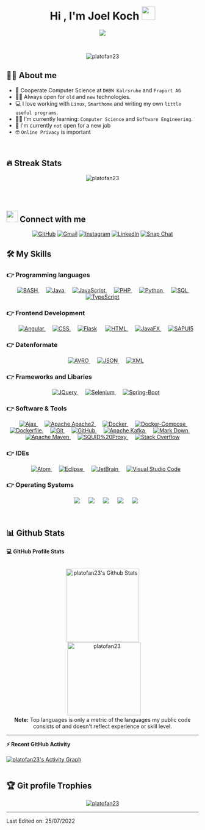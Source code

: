 <h1 align="center">Hi , I'm Joel Koch <img src="https://media.giphy.com/media/hvRJCLFzcasrR4ia7z/giphy.gif" width="35"></h1>
<p align="center">
  <a href="https://github.com/DenverCoder1/readme-typing-svg"><img src="https://readme-typing-svg.herokuapp.com?lines=21+Years+old;Cooperate+Computer+Science+Student;Currently+writing+bachelors+thesis;Working+at+Fraport+AG;Always%20learning%20new%20things&center=true&width=500&height=50"></a>
</p>


<br>

<p align="center"> 
	<img src="https://komarev.com/ghpvc/?username=platofan23&label=Profile%20views&color=0e75b6&style=plastic" alt="platofan23" /> 
</p>


## :sassy_man:  About me
- :school: Cooperate Computer Science at `DHBW Kalrsruhe` and `Fraport AG`
- :technologist: Always open for `old` and `new` technologies. 
- :computer: I love working with `Linux`, `Smarthome` and writing my own `little useful programs`.
- :student: I’m currently learning: `Computer Science` and `Software Engineering`.
- :thinking: I'm currently `not` open for a new job
- :nerd_face: `Online Privacy` is important

<br>

## 🔥 Streak Stats
<p align="center"><img src="https://github-readme-streak-stats.herokuapp.com/?user=platofan23&theme=algolia" alt="platofan23" /></p>

<br>
<br>


## <img src="https://media.giphy.com/media/iY8CRBdQXODJSCERIr/giphy.gif" width="30px"> Connect with me
<p align="center">
	<a href="https://github.com/platofan23"><img src="https://img.shields.io/badge/Github-%23181717.svg?style=plastic&logo=github&logoColor=white" alt="GitHub"/></a>
	<a href="mailto:j-develop@tutanota.com"><img img src="https://img.shields.io/badge/Gmail-%23EA4335.svg?style=plastic&logo=gmail&logoColor=white" alt="Gmail"/></a>
	        <a href="https://www.instagram.com/joel_13_12/"><img src="https://img.shields.io/badge/Instagram-%23E4405F.svg?style=plastic&logo=instagram&logoColor=white" alt="Instagram"/></a>
	<a href="https://www.linkedin.com/in/joel-koch/"><img src="https://img.shields.io/badge/Linkedin-%230A66C2.svg?style=plastic&logo=linkedin&logoColor=white" alt="LinkedIn"/></a>
	<a href="https://www.snapchat.com/add/joel_ko1312"><img src="https://img.shields.io/badge/Snapchat-%23FFFC00.svg?style=plastic&logo=snapchat&logoColor=black" alt="Snap Chat"/></a>
</p>




## 🛠️ My Skills

### 👉 Programming languages

<p align="center"> 
  &emsp;
  <a href="https://www.linux-community.de/ausgaben/linuxuser/2000/12/teil-1-grundlagen-der-bash/">
    <img alt="BASH" src="https://img.shields.io/badge/BASH-3E474A.svg?style=plastic&logo=GNU Bash&logoColor=white">
  </a>
  &emsp;
  <a href="https://www.java.com" target="_blank"> 
    <img alt="Java" src="https://img.shields.io/badge/Java-5281A0.svg?style=plastic&logo=OpenJDK&logoColor=orange">
  </a>
  &emsp; 
  <a href="https://developer.mozilla.org/de-DE/docs/Web/JavaScript" target="_blank"> 
     <img alt="JavaScript" src="https://img.shields.io/badge/JavaScript-F7DE1F.svg?style=plastic&logo=javascript&logoColor=black">
   </a>
  &emsp;
     <a href="https://www.php.net/" target="_blank">
    <img alt="PHP" src="https://img.shields.io/badge/PHP-C9CBFB.svg?style=plastic&logo=php&logoColor=black">
  </a>
  &emsp;
   <a href="https://www.python.org" target="_blank">
    <img alt="Python" src="https://img.shields.io/badge/Python-FBFBFB.svg?style=plastic&logo=python&logoColor=366E9D">
  </a>
    &emsp;
   <a href="https://www.w3schools.com/sql/" target="_blank">
    <img alt="SQL" src="https://img.shields.io/badge/SQL-FFFFFF.svg?style=plastic&logo=MySQL&logoColor=1C668E">
  </a>
  &emsp; 
  <a href="https://www.typescriptlang.org/" target="_blank"> 
     <img alt="TypeScript" src="https://img.shields.io/badge/TypeScript-3178C6.svg?style=plastic&logo=typescript&logoColor=FEFEFE">
   </a>
</p>

### 👉 Frontend Development
<p align="center"> 
    &emsp;
  <a href="https://angular.io/" target="_blank">
    <img alt="Angular" src="https://img.shields.io/badge/Angular-C3002F.svg?style=plastic&logo=angular&logoColor=white">
  </a> 
  &emsp;
  <a href="https://www.w3schools.com/css/" target="_blank">
    <img alt="CSS" src="https://img.shields.io/badge/CSS-304CDE.svg?style=plastic&logo=css3&logoColor=white">
  </a> 
  &emsp; 
  <a href="#"><img alt="Flask" src="https://img.shields.io/badge/Flask-white.svg?style=plastic&logo=flask&logoColor=black"></a>
  &emsp;
  <a href="https://www.w3.org/html/" target="_blank"> 
   <img alt="HTML" src="https://img.shields.io/badge/HTML5-D35837.svg?style=plastic&logo=html5&logoColor=white">
  </a>     
  &emsp;
  <a href="https://openjfx.io/" target="_blank">
    <img alt="JavaFX" src="https://img.shields.io/badge/JavaFX-53829E.svg?style=plastic&logo=OpenJDK&logoColor=white">
  </a> 
  &emsp;
  <a href="https://sapui5.hana.ondemand.com/" target="_blank">
    <img alt="SAPUI5" src="https://img.shields.io/badge/SAPUI5-FF5016.svg?style=plastic&logo=SAP&logoColor=white">
  </a>  
</p>

### 👉 Datenformate
<p align="center">
  &emsp;
  <a href="https://avro.apache.org/">
    <img alt="AVRO" src="https://img.shields.io/badge/Apache%20Avro-1E3052.svg?style=plastic&logo=Apache&logoColor=white">
  </a>
  &emsp;
  <a href="https://www.json.org/json-en.html">
   <img alt="JSON" img src="https://img.shields.io/badge/JSON-373737.svg?style=plastic&logo=json&logoColor=white">
  </a>
  &emsp;
  <a href="https://www.w3schools.com/xml/xml_whatis.asp">
   <img alt="XML" img src="https://img.shields.io/badge/XML-005EAE.svg?style=plastic&logo=W3C&logoColor=white">
  </a>
</p>

 ### 👉 Frameworks and Libaries
<p align="center">
  &emsp;
  <a href="https://jquery.com/">
   <img alt="JQuery" src="https://img.shields.io/badge/JQuery-FEFEFE.svg?&style=plastic&logo=JQuery&logoColor=1169AE">
  </a>
  &emsp;
  <a href="https://www.selenium.dev/">
   <img alt="Selenium" src="https://img.shields.io/badge/Selenium-%2343B02A.svg?&style=plastic&logo=selenium&logoColor=white">
  </a>
  &emsp;
  <a href="https://spring.io/projects/spring-boot">
   <img alt="Spring-Boot" src="https://img.shields.io/badge/-Spring%20Boot-6DB33F?style=plastic&logo=spring-boot&logoColor=white">
  </a>
</p>

 ### 👉 Software & Tools
 
<p align="center">
  &emsp;
  <a href="https://www.w3schools.com/js/js_ajax_intro.asp">
   <img alt="Ajax" src="https://img.shields.io/badge/Ajax2%20-%23F05033.svg?style=plastic&logo=W3C&logoColor=white">
  </a>
  &emsp;
  <a href="https://httpd.apache.org/">
   <img alt="Apache Apache2" src="https://img.shields.io/badge/Apache%20Apache2-621424.svg?style=plastic&logo=Apache&logoColor=white">
  </a>
  &emsp;
  <a href="https://www.docker.com/">
   <img alt="Docker" src="https://img.shields.io/badge/Docker%20-blue.svg?style=plastic&logo=docker&logoColor=white">
  </a>
  &emsp;
  <a href="https://docs.docker.com/compose/">
   <img alt="Docker-Compose" src="https://img.shields.io/badge/Docker%20Compose-blue.svg?style=plastic&logo=docker&logoColor=white">
  </a>
  &emsp;
  <a href="https://docs.docker.com/engine/reference/builder/">
   <img alt="Dockerfile" src="https://img.shields.io/badge/Dockerfile-blue.svg?style=plastic&logo=docker&logoColor=white">
  </a>
  &emsp;
  <a href="https://git-scm.com/">
   <img alt="Git" src="https://img.shields.io/badge/Git-964934.svg?style=plastic&logo=git&logoColor=white">
  </a>
  &emsp;
  <a href="https://github.com/">
   <img alt="GitHub" src="https://img.shields.io/badge/Github-%23181717.svg?style=plastic&logo=github&logoColor=white">
  </a>
  &emsp;
  <a href="https://kafka.apache.org/">
   <img alt="Apache Kafka" img src="https://img.shields.io/badge/Apache%20Kafka-CDCBC9.svg?style=plastic&logo=Apache Kafka&logoColor=black">
  </a>
  &emsp;
  <a href="https://www.markdownguide.org/">
   <img alt="Mark Down" src="https://img.shields.io/badge/Markdown-000000?style=plastic&logo=markdown&logoColor=white">
  </a>
  &emsp;
  <a href="https://maven.apache.org/">
   <img alt="Apache Maven" img src="https://img.shields.io/badge/Apache%20Maven-%23000000.svg?style=plastic&logo=Apache Maven&logoColor=white">
  </a>
  &emsp;
  <a href="http://www.squid-cache.org/">
   <img alt="SQUID%20Proxy" src="https://img.shields.io/badge/SQUID%20Proxy-4CB5D2?style=plastic&logo=TurboSquid&logoColor=white">
  </a>
  &emsp;
  <a href="https://stackoverflow.com/">
   <img alt="Stack Overflow" src="https://img.shields.io/badge/Stack%20Overflow-323232?style=plastic&logo=stack-overflow&logoColor=763C0D">
  </a>
</p>

 ### 👉 IDEs
 
<p align="center">
  &emsp;
  <a href="https://atom.io/">
   <img alt="Atom" src="https://img.shields.io/badge/Atom-EED9B7.svg?&style=plastic&logo=atom&logoColor=white"/> 
  </a>
  &emsp;
  <a href="https://www.eclipse.org/">
   <img alt="Eclipse" src="https://img.shields.io/badge/Eclipse%20ide-6E3E04.svg?&style=plastic&logo=eclipse%20ide&logoColor=white"/>
  </a>
  &emsp;
  <a href="https://www.jetbrains.com/">
   <img alt="JetBrain" src="https://img.shields.io/badge/Jetbrains-ED3E7A.svg?style=plastic&logo=jetbrains&logoColor=white"/>
  </a>
  &emsp;
  <a href="https://code.visualstudio.com/">
   <img alt="Visual Studio Code" src="https://img.shields.io/badge/Visual%20Studio%20Code-0078d7.svg?style=plastic&logo=visual-studio-code&logoColor=white">
  </a>
</p>

 ### 👉 Operating Systems
 
<p align="center">
  &emsp;
    <a href="#"><img src="https://img.shields.io/badge/Debian-%2348B9C7.svg?style=plastic&&logo=debian&logoColor=white" /></a>    
  &emsp;
    <a href="#"><img src="https://img.shields.io/badge/Linux-FCC624?style=plastic&logo=linux&logoColor=black"></a>
  &emsp;
    <a href="#"><img src="https://img.shields.io/badge/Pop!_os-%2348B9C7.svg?style=plastic&&logo=pop!_os&logoColor=white" /></a>    
  &emsp;
    <a href="#"><img src="https://img.shields.io/badge/Ubuntu-E95420?style=plastic&logo=ubuntu&logoColor=white"></a>
  &emsp;
    <a href="#"><img src="https://img.shields.io/badge/Windows-0078D6?style=plastic&logo=windows&logoColor=white"></a>
</p>

<br/>

## 📊 Github Stats



  <summary><b>💻 GitHub Profile Stats</b></summary>
  <br/>
  <p align="center">
    <a href="https://github.com/anuraghazra/github-readme-stats"><img alt="platofan23's Github Stats" src="https://github-readme-stats.vercel.app/api?username=platofan23&show_icons=true&count_private=true&theme=algolia" height="192px"/></a>
<br/>
  &nbsp;
	  <img src="https://github-readme-stats.vercel.app/api/top-langs?username=platofan23&langs_count=10&show_icons=true&locale=en&layout=compact&theme=algolia" alt="platofan23" height="192px"/>
  <br/>
  <b>Note:</b> Top languages is only a metric of the languages my public code consists of and doesn't reflect experience or skill level.
  </p>

----

  <summary><b>⚡ Recent GitHub Activity</b></summary>
  <br/>
   <a href="https://github.com/platofan23"><img alt="platofan23's Activity Graph" src="https://activity-graph.herokuapp.com/graph?username=platofan23&custom_title=platofan23's%20Contribution%20Graph&theme=react-dark" /></a>
  <br/>


<br/>

## :trophy: Git profile Trophies

<p align="center"> <a href="https://github.com/ryo-ma/github-profile-trophy"><img src="https://github-profile-trophy.vercel.app/?username=platofan23&layout=compact&theme=algolia" alt="platofan23" /></a> </p>

-----
Last Edited on: 25/07/2022

